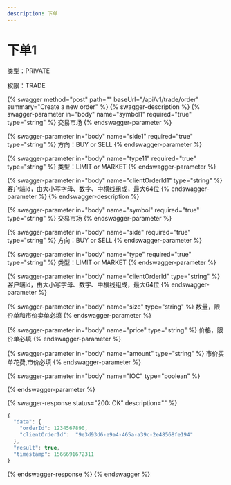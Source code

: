 ```yaml
---
description: 下单
---
```




# 下单1

类型：PRIVATE

权限：TRADE

{% swagger method="post" path="" baseUrl="/api/v1/trade/order" summary="Create a new order" %}
{% swagger-description %}
{% swagger-parameter in="body" name="symbol1" required="true" type="string" %} 交易市场 {% endswagger-parameter %}

{% swagger-parameter in="body" name="side1" required="true" type="string" %} 方向：BUY or SELL {% endswagger-parameter %}

{% swagger-parameter in="body" name="type11" required="true" type="string" %} 类型：LIMIT or MARKET {% endswagger-parameter %}

{% swagger-parameter in="body" name="clientOrderId1" type="string" %} 客户端id，由大小写字母、数字、中横线组成，最大64位 {% endswagger-parameter %}
{% endswagger-description %}

{% swagger-parameter in="body" name="symbol" required="true" type="string" %}
交易市场
{% endswagger-parameter %}

{% swagger-parameter in="body" name="side" required="true" type="string" %}
方向：BUY or SELL
{% endswagger-parameter %}

{% swagger-parameter in="body" name="type" required="true" type="string" %}
类型：LIMIT or MARKET
{% endswagger-parameter %}

{% swagger-parameter in="body" name="clientOrderId" type="string" %}
客户端id，由大小写字母、数字、中横线组成，最大64位
{% endswagger-parameter %}

{% swagger-parameter in="body" name="size" type="string" %}
数量，限价单和市价卖单必填
{% endswagger-parameter %}

{% swagger-parameter in="body" name="price" type="string" %}
价格，限价单必填
{% endswagger-parameter %}

{% swagger-parameter in="body" name="amount" type="string" %}
市价买单花费,市价必填
{% endswagger-parameter %}

{% swagger-parameter in="body" name="IOC" type="boolean" %}

{% endswagger-parameter %}

{% swagger-response status="200: OK" description="" %}
```javascript
{ 
  "data": {
    "orderId": 1234567890,
    "clientOrderId":  "9e3d93d6-e9a4-465a-a39c-2e48568fe194"
  },
  "result": true,
  "timestamp": 1566691672311
}
```
{% endswagger-response %}
{% endswagger %}

